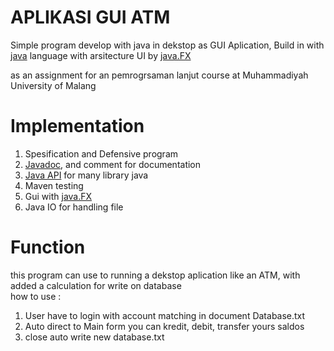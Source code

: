 
# APLIKASI GUI ATM

Simple program develop with java in dekstop as GUI Aplication,
Build in with [java](https://www.java.com/en/) language with arsitecture UI by [java.FX](https://openjfx.io/) <br>

as an assignment for an pemrogrsaman lanjut course at Muhammadiyah University of Malang

# Implementation
1. Spesification and Defensive program
2. [Javadoc](https://docs.oracle.com/javase/8/docs/technotes/tools/windows/javadoc.), and comment for documentation
3. [Java API](https://docs.oracle.com/javase/8/docs/api/) for many library java
4. Maven testing
5. Gui with [java.FX](https://openjfx.io/)
6. Java IO for handling file

# Function 
this program can use to running a dekstop aplication like an ATM, with added a calculation for write on database <br>
how to use :
1. User have to login with account matching in document Database.txt
2. Auto direct to Main form you can kredit, debit, transfer yours saldos
3. close auto write new database.txt
   

